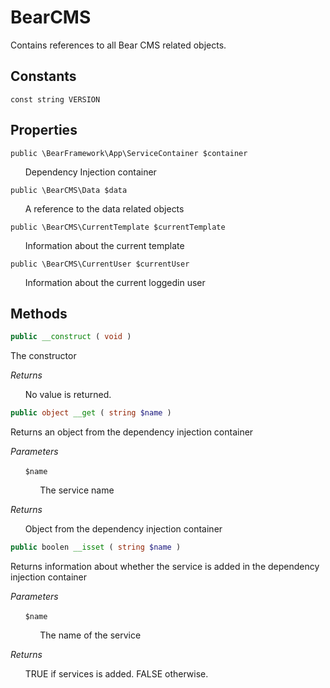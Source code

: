 # BearCMS
Contains references to all Bear CMS related objects.

## Constants

`const string VERSION`

## Properties

`public \BearFramework\App\ServiceContainer $container`

&nbsp;&nbsp;&nbsp;&nbsp;&nbsp;&nbsp;Dependency Injection container

`public \BearCMS\Data $data`

&nbsp;&nbsp;&nbsp;&nbsp;&nbsp;&nbsp;A reference to the data related objects

`public \BearCMS\CurrentTemplate $currentTemplate`

&nbsp;&nbsp;&nbsp;&nbsp;&nbsp;&nbsp;Information about the current template

`public \BearCMS\CurrentUser $currentUser`

&nbsp;&nbsp;&nbsp;&nbsp;&nbsp;&nbsp;Information about the current loggedin user

## Methods

```php
public __construct ( void )
```

The constructor

_Returns_

&nbsp;&nbsp;&nbsp;&nbsp;&nbsp;&nbsp;No value is returned.

```php
public object __get ( string $name )
```

Returns an object from the dependency injection container

_Parameters_

&nbsp;&nbsp;&nbsp;&nbsp;&nbsp;&nbsp;`$name`

&nbsp;&nbsp;&nbsp;&nbsp;&nbsp;&nbsp;&nbsp;&nbsp;&nbsp;&nbsp;&nbsp;&nbsp;The service name

_Returns_

&nbsp;&nbsp;&nbsp;&nbsp;&nbsp;&nbsp;Object from the dependency injection container

```php
public boolen __isset ( string $name )
```

Returns information about whether the service is added in the dependency injection container

_Parameters_

&nbsp;&nbsp;&nbsp;&nbsp;&nbsp;&nbsp;`$name`

&nbsp;&nbsp;&nbsp;&nbsp;&nbsp;&nbsp;&nbsp;&nbsp;&nbsp;&nbsp;&nbsp;&nbsp;The name of the service

_Returns_

&nbsp;&nbsp;&nbsp;&nbsp;&nbsp;&nbsp;TRUE if services is added. FALSE otherwise.